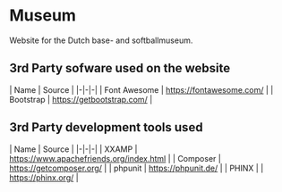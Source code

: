 # Museum
Website for the Dutch base- and softballmuseum.

## 3rd Party sofware used on the website 

| Name | Source |
|-|-|-|
| Font Awesome | https://fontawesome.com/ |
| Bootstrap | https://getbootstrap.com/ |

## 3rd Party development tools used

| Name | Source |
|-|-|-|
| XXAMP | https://www.apachefriends.org/index.html |
| Composer | https://getcomposer.org/ |
| phpunit | https://phpunit.de/ |
| PHINX | | https://phinx.org/ |